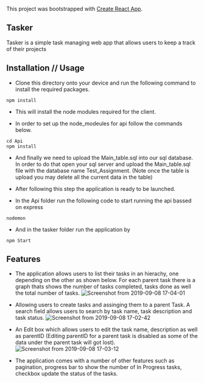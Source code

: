 This project was bootstrapped with [Create React App](https://github.com/facebook/create-react-app).

## Tasker

Tasker is a simple task managing web app that allows users to keep a track of their projects

## Installation // Usage 

* Clone this directory onto your device and run the following command to install the required packages.
```
npm install
```
* This will install the node modules required for the client. 

* In order to set up the node_modeules for api follow the commands below.
```
cd Api
npm install
```
* And finally we need to upload the Main_table.sql into our sql database. In order to do that open your sql server and upload the Main_table.sql file with the database name Test_Assignment. (Note once the table is upload you may delete all the current data in the table)

* After following this step the application is ready to be launched. 

* In the Api folder run the following code to start running the api bassed on express
```
nodemon
```
* And in the tasker folder run the application by 
```
npm Start
```
## Features
* The application allows users to list their tasks in an hierachy, one depending on the other as shown below. For each parent task there is a graph thats shows the number of tasks completed, tasks done as well the total number of tasks.
![Screenshot from 2019-09-08 17-04-01](https://user-images.githubusercontent.com/35691714/64486228-caa2c580-d25c-11e9-8542-36ba6e559427.png)
* Allowing users to create tasks and assinging them to a parent Task. A search field allows users to search by task name, task description and task status.
![Screenshot from 2019-09-08 17-02-42](https://user-images.githubusercontent.com/35691714/64486170-3afd1700-d25c-11e9-88ac-d7ba5f84c44d.png)
* An Edit box which allows users to edit the task name, description as well as parentID (Editing parentID for a parent task is disabled as some of the data under the parent task will got lost).
![Screenshot from 2019-09-08 17-03-12](https://user-images.githubusercontent.com/35691714/64486203-a1823500-d25c-11e9-852b-ced38cddd1dc.png)

* The application comes with a number of other features such as pagination, progress bar to show the number of In Progress tasks, checkbox update the status of the tasks. 
